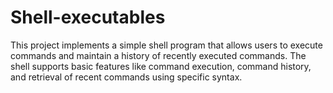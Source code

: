 # Shell-executables
This project implements a simple shell program that allows users to execute commands and maintain a history of recently executed commands. The shell supports basic features like command execution, command history, and retrieval of recent commands using specific syntax.

